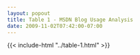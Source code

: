 ```yaml
---
layout: popout
title: Table 1 - MSDN Blog Usage Analysis
date: 2009-11-02T07:42:00-07:00
---
```


{{< include-html "../table-1.html" >}}

